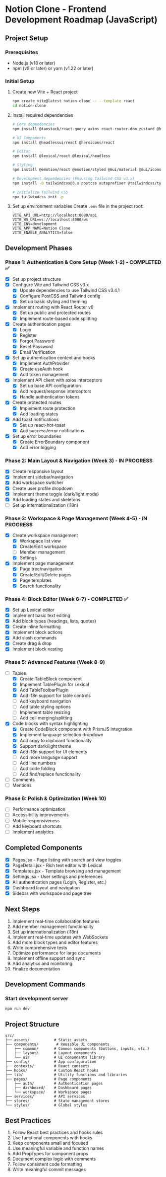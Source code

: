 # Notion Clone - Frontend Development Roadmap (JavaScript)

## Project Setup

### Prerequisites
- Node.js (v18 or later)
- npm (v9 or later) or yarn (v1.22 or later)

### Initial Setup
1. Create new Vite + React project
   ```bash
   npm create vite@latest notion-clone -- --template react
   cd notion-clone
   ```

2. Install required dependencies
   ```bash
   # Core dependencies
   npm install @tanstack/react-query axios react-router-dom zustand @hookform/resolvers zod
   
   # UI Components
   npm install @headlessui/react @heroicons/react
   
   # Editor
   npm install @lexical/react @lexical/headless
   
   # Styling
   npm install @emotion/react @emotion/styled @mui/material @mui/icons-material
   
   # Development dependencies (Ensuring Tailwind CSS v3.x)
   npm install -D tailwindcss@3.x postcss autoprefixer @tailwindcss/typography @tailwindcss/forms
   
   # Initialize Tailwind CSS
   npx tailwindcss init -p
   ```

3. Set up environment variables
   Create `.env` file in the project root:
   ```
   VITE_API_URL=http://localhost:8080/api
   VITE_WS_URL=ws://localhost:8080/ws
   VITE_ENV=development
   VITE_APP_NAME=Notion Clone
   VITE_ENABLE_ANALYTICS=false
   ```

## Development Phases

### Phase 1: Authentication & Core Setup (Week 1-2) - COMPLETED ✅
- [x] Set up project structure
- [x] Configure Vite and Tailwind CSS v3.x
  - [x] Update dependencies to use Tailwind CSS v3.4.1
  - [x] Configure PostCSS and Tailwind config
  - [x] Set up basic styling and theming
- [x] Implement routing with React Router v6
  - [x] Set up public and protected routes
  - [x] Implement route-based code splitting
- [x] Create authentication pages:
  - [x] Login
  - [x] Register
  - [x] Forgot Password
  - [x] Reset Password
  - [x] Email Verification
- [x] Set up authentication context and hooks
  - [x] Implement AuthProvider
  - [x] Create useAuth hook
  - [x] Add token management
- [x] Implement API client with axios interceptors
  - [x] Set up base API configuration
  - [x] Add request/response interceptors
  - [x] Handle authentication tokens
- [x] Create protected routes
  - [x] Implement route protection
  - [x] Add loading states
- [x] Add toast notifications
  - [x] Set up react-hot-toast
  - [x] Add success/error notifications
- [x] Set up error boundaries
  - [x] Create ErrorBoundary component
  - [x] Add error logging

### Phase 2: Main Layout & Navigation (Week 3) - IN PROGRESS
- [x] Create responsive layout
- [x] Implement sidebar/navigation
- [x] Add workspace switcher
- [x] Create user profile dropdown
- [x] Implement theme toggle (dark/light mode)
- [x] Add loading states and skeletons
- [ ] Set up internationalization (i18n)

### Phase 3: Workspace & Page Management (Week 4-5) - IN PROGRESS
- [x] Create workspace management
  - [x] Workspace list view
  - [x] Create/Edit workspace
  - [ ] Member management
  - [x] Settings
- [x] Implement page management
  - [x] Page tree/navigation
  - [x] Create/Edit/Delete pages
  - [x] Page templates
  - [x] Search functionality

### Phase 4: Block Editor (Week 6-7) - COMPLETED ✅
- [x] Set up Lexical editor
- [x] Implement basic text editing
- [x] Add block types (headings, lists, quotes)
- [x] Create inline formatting
- [x] Implement block actions
- [x] Add slash commands
- [x] Create drag & drop
- [x] Implement block nesting

### Phase 5: Advanced Features (Week 8-9)
- [ ] Tables
  - [x] Create TableBlock component
  - [x] Implement TablePlugin for Lexical
  - [x] Add TableToolbarPlugin
  - [x] Add i18n support for table controls
  - [ ] Add keyboard navigation
  - [ ] Add table styling options
  - [ ] Implement table resizing
  - [ ] Add cell merging/splitting
- [x] Code blocks with syntax highlighting
  - [x] Create CodeBlock component with PrismJS integration
  - [x] Implement language selection dropdown
  - [x] Add copy to clipboard functionality
  - [x] Support dark/light theme
  - [x] Add i18n support for UI elements
  - [ ] Add more language support
  - [ ] Add line numbers
  - [ ] Add code folding
  - [ ] Add find/replace functionality
- [ ] Comments
- [ ] Mentions

### Phase 6: Polish & Optimization (Week 10)
- [ ] Performance optimization
- [ ] Accessibility improvements
- [ ] Mobile responsiveness
- [ ] Add keyboard shortcuts
- [ ] Implement analytics

## Completed Components
- [x] Pages.jsx - Page listing with search and view toggles
- [x] PageDetail.jsx - Rich text editor with Lexical
- [x] Templates.jsx - Template browsing and management
- [x] Settings.jsx - User settings and preferences
- [x] All authentication pages (Login, Register, etc.)
- [x] Dashboard layout and navigation
- [x] Sidebar with workspace and page tree

## Next Steps
1. Implement real-time collaboration features
2. Add member management functionality
3. Set up internationalization (i18n)
4. Implement real-time updates with WebSockets
5. Add more block types and editor features
6. Write comprehensive tests
7. Optimize performance for large documents
8. Implement offline support and sync
9. Add analytics and monitoring
10. Finalize documentation

## Development Commands

### Start development server
```bash
npm run dev
```

## Project Structure
```
src/
├── assets/           # Static assets
├── components/        # Reusable UI components
│   ├── common/       # Common components (buttons, inputs, etc.)
│   ├── layout/       # Layout components
│   └── ui/           # UI components library
├── config/           # App configuration
├── contexts/         # React contexts
├── hooks/            # Custom React hooks
├── lib/              # Utility functions and libraries
├── pages/            # Page components
│   ├── auth/         # Authentication pages
│   ├── dashboard/    # Dashboard pages
│   └── workspace/    # Workspace pages
├── services/         # API services
├── stores/           # State management stores
└── styles/           # Global styles
```

## Best Practices
1. Follow React best practices and hooks rules
2. Use functional components with hooks
3. Keep components small and focused
4. Use meaningful variable and function names
5. Add PropTypes for component props
6. Document complex logic with comments
7. Follow consistent code formatting
8. Write meaningful commit messages
